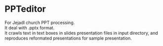 # PPTeditor

For Jejadl church PPT processing.<br>
It deal with .pptx format.<br>
It crawls text in text boxes in slides presentation files in input directory, and reproduces reformated presentations for sample presentation.<br>
